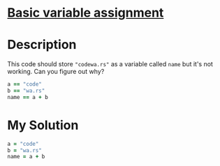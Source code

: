 # [Basic variable assignment](https://www.codewars.com/kata/50ee6b0bdeab583673000025)

# Description
This code should store `"codewa.rs"` as a variable called `name` but it's not working. Can you figure out why?

```ruby
a == "code"
b == "wa.rs"
name == a + b
```

# My Solution
```ruby
a = "code"
b = "wa.rs"
name = a + b
```
        

